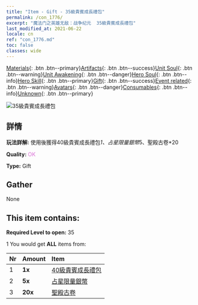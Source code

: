 ```yaml
---
title: "Item - Gift - 35級貴賓成長禮包"
permalink: /con_1776/
excerpt: "魔法门之英雄无敌：战争纪元  35級貴賓成長禮包"
last_modified_at: 2021-06-22
locale: cn
ref: "con_1776.md"
toc: false
classes: wide
---
```

 [Materials](/ItemsCN/){: .btn .btn--primary}[Artifacts](/ItemsCN/Artifacts/){: .btn .btn--success}[Unit Soul](/ItemsCN/UnitSoul/){: .btn .btn--warning}[Unit Awakening](/ItemsCN/UnitAwakening/){: .btn .btn--danger}[Hero Soul](/ItemsCN/HeroSoul/){: .btn .btn--info}[Hero Skill](/ItemsCN/HeroSkill/){: .btn .btn--primary}[Gift](/ItemsCN/Gift/){: .btn .btn--success}[Event related](/ItemsCN/Events/){: .btn .btn--warning}[Avatars](/ItemsCN/Avatars/){: .btn .btn--danger}[Consumables](/ItemsCN/Consumables/){: .btn .btn--info}[Unknown](/ItemsCN/Unknown/){: .btn .btn--primary}

 ![35級貴賓成長禮包](/images/t/i_907220.png)

## 詳情
 **玩法詳解:** 使用後獲得40級貴賓成長禮包*1、占星限量銀幣*5、聖殿古卷*20

 **Quality:** <span style="color: #DA70D6">OK</span>

 **Type:** Gift

## Gather

  None

## This item contains:

 **Required Level to open:** 35

 1 You would get **ALL** items  from:

  | Nr | Amount |     Item    |
  |:---|:-------|:------------|
  | 1 |  **1x** | [40級貴賓成長禮包](/cn/Items/con_1777/) |  | 
  | 2 |  **5x** | [占星限量銀幣](/cn/Items/con_969/) |  | 
  | 3 |  **20x** | [聖殿古卷](/cn/Items/con_697/) |  | 
